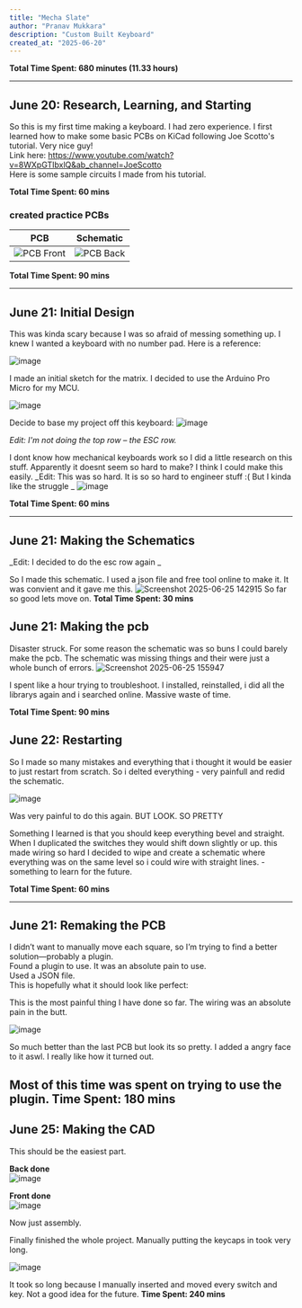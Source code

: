 ```yaml
---
title: "Mecha Slate"
author: "Pranav Mukkara"
description: "Custom Built Keyboard"
created_at: "2025-06-20"
---
```


**Total Time Spent: 680 minutes (11.33 hours)**

---

## June 20: Research, Learning, and Starting

So this is my first time making a keyboard. I had zero experience. I first learned how to make some basic PCBs on KiCad following Joe Scotto's tutorial. Very nice guy!  
Link here: https://www.youtube.com/watch?v=8WXpGTIbxlQ&ab_channel=JoeScotto  
Here is some sample circuits I made from his tutorial.

**Total Time Spent: 60 mins**

### created practice PCBs  
| PCB | Schematic |
|:-------------------------:|:-------------------------:|
| ![PCB Front](https://github.com/user-attachments/assets/fe14e158-7bf4-4130-a9e4-d2c2ffe600b3) | ![PCB Back](https://github.com/user-attachments/assets/0920f8ec-823d-4420-902b-3d1fbaa8548c) |

**Total Time Spent: 90 mins**

---

## June 21: Initial Design

This was kinda scary because I was so afraid of messing something up. I knew I wanted a keyboard with  no number pad. Here is a reference:

![image](https://github.com/user-attachments/assets/5022cb00-1b8f-4f8d-9eed-496a488ff698)

I made an initial sketch for the matrix. I decided to use the Arduino Pro Micro for my MCU.

![image](https://github.com/user-attachments/assets/eb706fce-0594-4e8b-9120-f8f950bf33c4)

Decide to base my project off this keyboard: 
![image](https://github.com/user-attachments/assets/375b4509-4335-4047-8f0a-fa6b8db1fd74)


_Edit: I'm not doing the top row – the ESC row._  

I dont know how mechanical keyboards work so I did a little research on this stuff. Apparently it doesnt seem so hard to make? I think I could make this easily. 
_Edit: This was so hard. It is so so hard to engineer stuff :( But I kinda like the struggle _
![image](https://github.com/user-attachments/assets/49211bdb-7b2f-44fb-89b5-5081d8bbe36e)


**Total Time Spent: 60 mins**

---

## June 21: Making the Schematics
_Edit: I decided to do the esc row again _

So I made this schematic. I used a json file and free tool online to make it. It was convient and it gave me this. 
![Screenshot 2025-06-25 142915](https://github.com/user-attachments/assets/34225385-e449-4b23-acfc-49091696b969)
So far so good lets move on.
**Total Time Spent: 30 mins**

## June 21: Making the pcb
Disaster struck. For some reason the schematic was so buns I could barely make the pcb. The schematic was missing things and their were just a whole bunch of errors. 
![Screenshot 2025-06-25 155947](https://github.com/user-attachments/assets/67dccc9c-11da-4330-948e-d6331cfed35f)

I spent like a hour trying to troubleshoot. I installed, reinstalled, i did all the librarys again and i searched online. Massive waste of time.

**Total Time Spent: 90 mins**


## June 22: Restarting
So I made so many mistakes and everything that i thought it would be easier to just restart from scratch. 
So i delted everything - very painfull 
and redid the schematic. 




![image](https://github.com/user-attachments/assets/bdc40540-bcfa-4218-b22b-1539af9df3dd)

Was very painful to do this again. BUT LOOK. SO PRETTY

Something I learned is that you should keep everything bevel and straight. When I duplicated the switches they would shift down slightly or up. this made wiring so hard I decided to wipe and create a schematic where everything was on the same level so i could wire with straight lines. - something to learn for the future. 

**Total Time Spent: 60 mins**


---

## June 21: Remaking the PCB

I didn’t want to manually move each square, so I’m trying to find a better solution—probably a plugin.  
Found a plugin to use. It was an absolute pain to use.  
Used a JSON file.  
This is hopefully what it should look like perfect:


This is the most painful thing I have done so far. The wiring was an absolute pain in the butt.

![image](https://github.com/user-attachments/assets/746c39b6-2719-4e80-a50a-436dbb346b28)

So much better than the last PCB
but look its so pretty. I added a angry face to it aswl. I really like how it turned out. 

Most of this time was spent on trying to use the plugin. 
**Time Spent: 180 mins**
---

## June 25: Making the CAD

This should be the easiest part.

**Back done**  
![image](https://github.com/user-attachments/assets/a3622311-2f57-4e30-843a-bcb4fbbe01a6)

**Front done**  
![image](https://github.com/user-attachments/assets/c723ca9a-8d94-49c9-b8a2-eebfd8053d2d)

Now just assembly.  

Finally finished the whole project. Manually putting the keycaps in took very long.

![image](https://github.com/user-attachments/assets/c05ccc66-1ff3-4efa-8257-af330fe5bb88)

It took so long because I manually inserted and moved every switch and key. Not a good idea for the future. 
**Time Spent: 240 mins**
